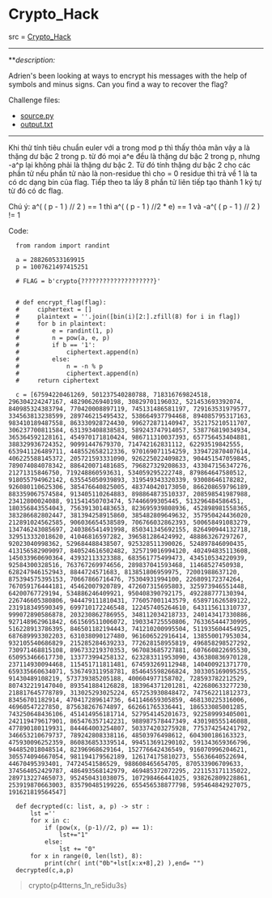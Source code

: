# Crypto_Hack

src = [Crypto_Hack](https://cryptohack.org/courses/modular/adrien/)

---

***_description:_*

Adrien's been looking at ways to encrypt his messages with the help of symbols and minus signs. Can you find a way to recover the flag?

Challenge files:
  - [source.py](https://cryptohack.org/static/challenges/source_734d7e14251f950935f83d228f8694ab.py)
  - [output.txt](https://cryptohack.org/static/challenges/output_80fc6398d2fd9f272186d0af510323f9.txt)

---

Khi thử tính tiêu chuẩn euler với a trong mod p thì thấy thỏa mãn vậy a là thặng dư bậc 2 trong p. từ đó mọi a^e đều là thặng dư bậc 2 trong p, nhưng -a^p lại không phải là thặng dư bậc 2. Từ đó tính thặng dư bậc 2 cho các phần tử nếu phần tử nào là non-residue thì cho = 0 residue thì trả về 1 là ta có dc dạng bin của flag.
Tiếp theo ta lấy 8 phần tử liên tiếp tạo thành 1 ký tự từ đó có dc flag.

Chú ý: a^( ( p - 1 ) // 2 ) == 1 thì a^( ( p - 1 ) //2 * e) == 1 và -a^( ( p - 1 ) // 2 ) != 1

Code:

      from random import randint
      
      a = 288260533169915
      p = 1007621497415251
      
      # FLAG = b'crypto{????????????????????}'
      
      
      # def encrypt_flag(flag):
      #     ciphertext = []
      #     plaintext = ''.join([bin(i)[2:].zfill(8) for i in flag])
      #     for b in plaintext:
      #         e = randint(1, p)
      #         n = pow(a, e, p)
      #         if b == '1':
      #             ciphertext.append(n)
      #         else:
      #             n = -n % p
      #             ciphertext.append(n)
      #     return ciphertext
      
      c = [67594220461269, 501237540280788, 718316769824518, 296304224247167, 48290626940198, 30829701196032, 521453693392074, 840985324383794, 770420008897119, 745131486581197, 729163531979577, 334563813238599, 289746215495432, 538664937794468, 894085795317163, 983410189487558, 863330928724430, 996272871140947, 352175210511707, 306237700811584, 631393408838583, 589243747914057, 538776819034934, 365364592128161, 454970171810424, 986711310037393, 657756453404881, 388329936724352, 90991447679370, 714742162831112, 62293519842555, 653941126489711, 448552658212336, 970169071154259, 339472870407614, 406225588145372, 205721593331090, 926225022409823, 904451547059845, 789074084078342, 886420071481685, 796827329208633, 433047156347276, 21271315846750, 719248860593631, 534059295222748, 879864647580512, 918055794962142, 635545050939893, 319549343320339, 93008646178282, 926080110625306, 385476640825005, 483740420173050, 866208659796189, 883359067574584, 913405110264883, 898864873510337, 208598541987988, 23412800024088, 911541450703474, 57446699305445, 513296484586451, 180356843554043, 756391301483653, 823695939808936, 452898981558365, 383286682802447, 381394258915860, 385482809649632, 357950424436020, 212891024562585, 906036654538589, 706766032862393, 500658491083279, 134746243085697, 240386541491998, 850341345692155, 826490944132718, 329513332018620, 41046816597282, 396581286424992, 488863267297267, 92023040998362, 529684488438507, 925328511390026, 524897846090435, 413156582909097, 840524616502482, 325719016994120, 402494835113608, 145033960690364, 43932113323388, 683561775499473, 434510534220939, 92584300328516, 763767269974656, 289837041593468, 11468527450938, 628247946152943, 8844724571683, 813851806959975, 72001988637120, 875394575395153, 70667866716476, 75304931994100, 226809172374264, 767059176444181, 45462007920789, 472607315695803, 325973946551448, 64200767729194, 534886246409921, 950408390792175, 492288777130394, 226746605380806, 944479111810431, 776057001143579, 658971626589122, 231918349590349, 699710172246548, 122457405264610, 643115611310737, 999072890586878, 203230862786955, 348112034218733, 240143417330886, 927148962961842, 661569511006072, 190334725550806, 763365444730995, 516228913786395, 846501182194443, 741210200995504, 511935604454925, 687689993302203, 631038090127480, 961606522916414, 138550017953034, 932105540686829, 215285284639233, 772628158955819, 496858298527292, 730971468815108, 896733219370353, 967083685727881, 607660822695530, 650953466617730, 133773994258132, 623283311953090, 436380836970128, 237114930094468, 115451711811481, 674593269112948, 140400921371770, 659335660634071, 536749311958781, 854645598266824, 303305169095255, 91430489108219, 573739385205188, 400604977158702, 728593782212529, 807432219147040, 893541884126828, 183964371201281, 422680633277230, 218817645778789, 313025293025224, 657253930848472, 747562211812373, 83456701182914, 470417289614736, 641146659305859, 468130225316006, 46960547227850, 875638267674897, 662661765336441, 186533085001285, 743250648436106, 451414956181714, 527954145201673, 922589993405001, 242119479617901, 865476357142231, 988987578447349, 430198555146088, 477890180119931, 844464003254807, 503374203275928, 775374254241792, 346653210679737, 789242808338116, 48503976498612, 604300186163323, 475930096252359, 860836853339514, 994513691290102, 591343659366796, 944852018048514, 82396968629164, 152776642436549, 916070996204621, 305574094667054, 981194179562189, 126174175810273, 55636640522694, 44670495393401, 74724541586529, 988608465654705, 870533906709633, 374564052429787, 486493568142979, 469485372072295, 221153171135022, 289713227465073, 952450431038075, 107298466441025, 938262809228861, 253919870663003, 835790485199226, 655456538877798, 595464842927075, 191621819564547]
      
      def decrypted(c: list, a, p) -> str :
          lst =''
          for x in c:
              if (pow(x, (p-1)//2, p) == 1):
                  lst+="1"
              else:
                  lst += "0"
          for x in range(0, len(lst), 8):
              print(chr( int("0b"+lst[x:x+8],2) ),end= "")
      decrypted(c,a,p)

> crypto{p4tterns_1n_re5idu3s}
